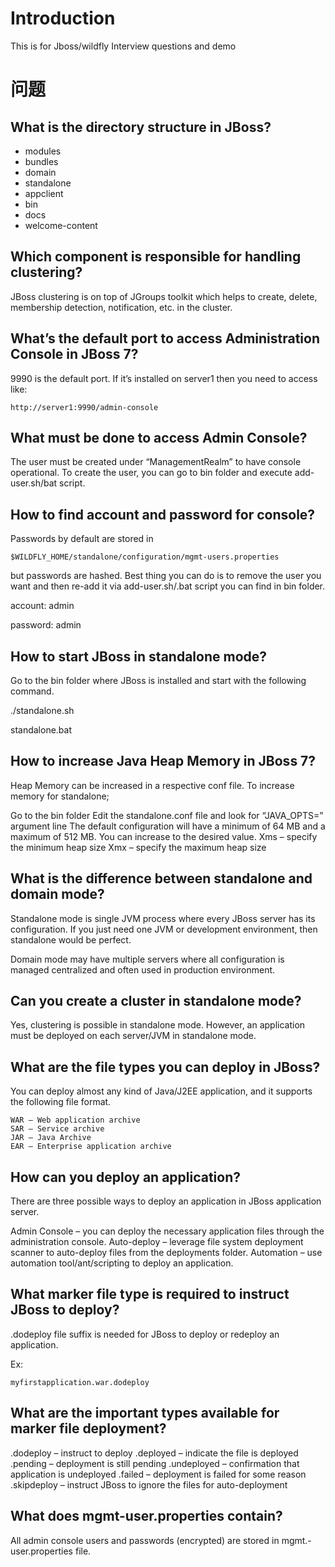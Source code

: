 # Introduction
This is for Jboss/wildfly Interview questions and demo


# 问题
## What is the directory structure in JBoss?
- modules
- bundles
- domain
- standalone
- appclient
- bin
- docs
- welcome-content

## Which component is responsible for handling clustering?
JBoss clustering is on top of JGroups toolkit which helps to create, delete, membership detection, notification, etc. in the cluster.
## What’s the default port to access Administration Console in JBoss 7?
9990 is the default port. If it’s installed on server1 then you need to access like:

    http://server1:9990/admin-console
## What must be done to access Admin Console?
The user must be created under “ManagementRealm” to have console operational. To create the user, you can go to bin folder and execute add-user.sh/bat script.
## How to find account and password for console?
Passwords by default are stored in

    $WILDFLY_HOME/standalone/configuration/mgmt-users.properties
but passwords are hashed. Best thing you can do is to remove the user you want and then re-add it via add-user.sh/.bat script you can find in bin folder.

account: admin

password: admin
## How to start JBoss in standalone mode?
Go to the bin folder where JBoss is installed and start with the following command.
   
   ./standalone.sh
   
   standalone.bat
## How to increase Java Heap Memory in JBoss 7?
   Heap Memory can be increased in a respective conf file. To increase memory for standalone;
   
   Go to the bin folder
   Edit the standalone.conf file and look for “JAVA_OPTS=” argument line
   The default configuration will have a minimum of 64 MB and a maximum of 512 MB. You can increase to the desired value.
   Xms – specify the minimum heap size 
   Xmx – specify the maximum heap size

## What is the difference between standalone and domain mode?
Standalone mode is single JVM process where every JBoss server has its configuration. If you just need one JVM or development environment, then standalone would be perfect.

Domain mode may have multiple servers where all configuration is managed centralized and often used in production environment.

## Can you create a cluster in standalone mode?
   Yes, clustering is possible in standalone mode. However, an application must be deployed on each server/JVM in standalone mode.
## What are the file types you can deploy in JBoss?
You can deploy almost any kind of Java/J2EE application, and it supports the following file format.

    WAR – Web application archive
    SAR – Service archive
    JAR – Java Archive
    EAR – Enterprise application archive

## How can you deploy an application?
   There are three possible ways to deploy an application in JBoss application server.
   
   Admin Console – you can deploy the necessary application files through the administration console.
   Auto-deploy – leverage file system deployment scanner to auto-deploy files from the deployments folder.
   Automation – use automation tool/ant/scripting to deploy an application.
   
## What marker file type is required to instruct JBoss to deploy?
.dodeploy file suffix is needed for JBoss to deploy or redeploy an application.

Ex:

    myfirstapplication.war.dodeploy

## What are the important types available for marker file deployment?
   .dodeploy – instruct to deploy
   .deployed – indicate the file is deployed
   .pending – deployment is still pending
   .undeployed – confirmation that application is undeployed
   .failed – deployment is failed for some reason
   .skipdeploy – instruct JBoss to ignore the files for auto-deployment

## What does mgmt-user.properties contain?
   All admin console users and passwords (encrypted) are stored in mgmt.-user.properties file.